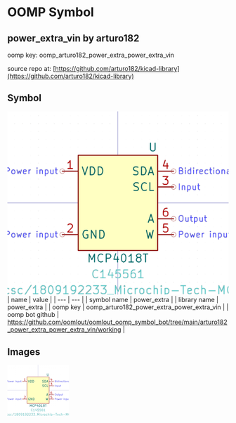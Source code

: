 # OOMP Symbol  
## power_extra_vin  by arturo182  
  
oomp key: oomp_arturo182_power_extra_power_extra_vin  
  
source repo at: [https://github.com/arturo182/kicad-library](https://github.com/arturo182/kicad-library)  
## Symbol  
  
[![working.png](working_600.png)](working.png)  
| name | value | 
| --- | --- | 
| symbol name | power_extra | 
| library name | power_extra | 
| oomp key | oomp_arturo182_power_extra_power_extra_vin | 
| oomp bot github | https://github.com/oomlout/oomlout_oomp_symbol_bot/tree/main/arturo182_power_extra_power_extra_vin/working | 
## Images  
  
[![working.png](working_140.png)](working.png)  

